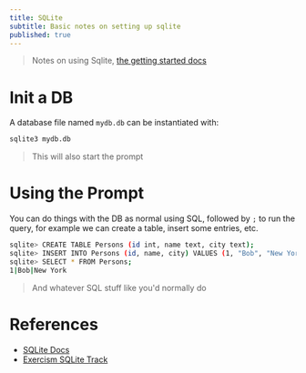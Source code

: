 ```yaml
---
title: SQLite
subtitle: Basic notes on setting up sqlite
published: true
---
```


> Notes on using Sqlite, [the getting started docs](https://www.sqlite.org/quickstart.html)

# Init a DB

A database file named `mydb.db` can be instantiated with:

```sh
sqlite3 mydb.db
```

> This will also start the prompt

# Using the Prompt

You can do things with the DB as normal using SQL, followed by `;` to run the query, for example we can create a table, insert some entries, etc.

```sh
sqlite> CREATE TABLE Persons (id int, name text, city text);
sqlite> INSERT INTO Persons (id, name, city) VALUES (1, "Bob", "New York");
sqlite> SELECT * FROM Persons;
1|Bob|New York
```

> And whatever SQL stuff like you'd normally do

# References

- [SQLite Docs](https://www.sqlite.org/)
- [Exercism SQLite Track](https://exercism.org/tracks/sqlite)
